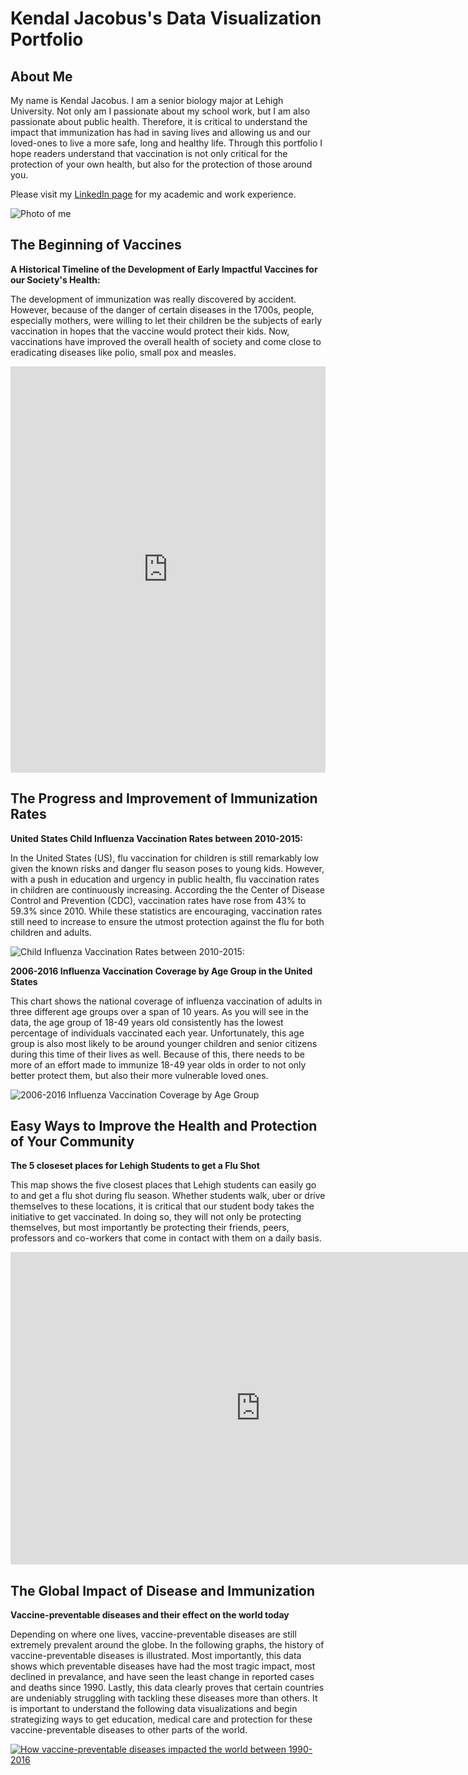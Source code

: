 # **Kendal Jacobus's Data Visualization Portfolio** #
## About Me ##

My name is Kendal Jacobus. I am a senior biology major at Lehigh University. Not only am I passionate about my school work, but I am also passionate about public health. Therefore, it is critical to understand the impact that immunization has had in saving lives and allowing us and our loved-ones to live a more safe, long and healthy life. Through this portfolio I hope readers understand that vaccination is not only critical for the protection of your own health, but also for the protection of those around you.  

Please visit my [LinkedIn page](https://www.linkedin.com/in/kendaljacobus/) for my academic and work experience. 





![Photo of me](https://github.com/knjacobus/knjacobus.github.io/blob/master/0.jpg?raw=true)

 
## The Beginning of Vaccines ##

**A Historical Timeline of the Development of Early Impactful Vaccines for our Society's Health:**

The development of immunization was really discovered by accident. However, because of the danger of certain diseases in the 1700s, people, especially mothers, were willing to let their children be the subjects of early vaccination in hopes that the vaccine would protect their kids. Now, vaccinations have improved the overall health of society and come close to eradicating diseases like polio, small pox and measles. 

<iframe src='https://cdn.knightlab.com/libs/timeline3/latest/embed/index.html?source=1A-bAMyW081kJBczeujw-KJibGlpwkvaDYI21mDTRHGk&font=Default&lang=en&initial_zoom=2&height=650' width='100%' height='650' webkitallowfullscreen mozallowfullscreen allowfullscreen frameborder='0'></iframe>

## The Progress and Improvement of Immunization Rates ##

**United States Child Influenza Vaccination Rates between 2010-2015:**

In the United States (US), flu vaccination for children is still remarkably low given the known risks and danger flu season poses to young kids. However, with a push in education and urgency in public health, flu vaccination rates in children are continuously increasing. According the the Center of Disease Control and Prevention (CDC), vaccination rates have rose from 43% to 59.3% since 2010. While these statistics are encouraging, vaccination rates still need to increase to ensure the utmost protection against the flu for both children and adults. 

![Child Influenza Vaccination Rates between 2010-2015:](https://github.com/knjacobus/knjacobus.github.io/blob/master/final%20final%20infographic.png?raw=true)


**2006-2016 Influenza Vaccination Coverage by Age Group in the United States**

This chart shows the national coverage of influenza vaccination of adults in three different age groups over a span of 10 years. As you will see in the data, the age group of 18-49 years old consistently has the lowest percentage of individuals vaccinated each year. Unfortunately, this age group is also most likely to be around younger children and senior citizens during this time of their lives as well. Because of this, there needs to be more of an effort made to immunize 18-49 year olds in order to not only better protect them, but also their more vulnerable loved ones.

![2006-2016 Influenza Vaccination Coverage by Age Group](https://github.com/knjacobus/knjacobus.github.io/blob/master/2006-2016_Influenza_Vaccine_Coverage_by_Age_Group_65_years_old_and_older_50-64_years_old_18-49_years_old_chartbuilder.png?raw=true)

## Easy Ways to Improve the Health and Protection of Your Community ##

**The 5 closeset places for Lehigh Students to get a Flu Shot**

This map shows the five closest places that Lehigh students can easily go to and get a flu shot during flu season. Whether students walk, uber or drive themselves to these locations, it is critical that our student body takes the initiative to get vaccinated. In doing so, they will not only be protecting themselves, but most importantly be protecting their friends, peers, professors and co-workers that come in contact with them on a daily basis. 

<iframe width="800" height="500" scrolling="no" frameborder="no" src="https://fusiontables.google.com/embedviz?q=select+col0+from+1Ml4YBpU6mMhFlnBcMkI4ZSaOCNfFtJfbWV9YHhSJ&amp;viz=MAP&amp;h=false&amp;lat=40.64317285282817&amp;lng=-75.38891945&amp;t=1&amp;z=13&amp;l=col0&amp;y=2&amp;tmplt=2&amp;hml=ONE_COL_LAT_LNG"></iframe>

## The Global Impact of Disease and Immunization ##

**Vaccine-preventable diseases and their effect on the world today**

Depending on where one lives, vaccine-preventable diseases are still extremely prevalent around the globe. In the following graphs, the history of vaccine-preventable diseases is illustrated. Most importantly, this data shows which preventable diseases have had the most tragic impact, most declined in prevalance, and have seen the least change in reported cases and deaths since 1990. Lastly, this data clearly proves that certain countries are undeniably struggling with tackling these diseases more than others. It is important to understand the following data visualizations and begin strategizing ways to get education, medical care and protection for these vaccine-preventable diseases to other parts of the world. 


<div class='tableauPlaceholder' id='viz1525273589926' style='position: relative'><noscript><a href='#'><img alt='How vaccine-preventable diseases impacted the world between 1990-2016 ' src='https:&#47;&#47;public.tableau.com&#47;static&#47;images&#47;TF&#47;TFDRM6K4T&#47;1_rss.png' style='border: none' /></a></noscript><object class='tableauViz'  style='display:none;'><param name='host_url' value='https%3A%2F%2Fpublic.tableau.com%2F' /> <param name='embed_code_version' value='3' /> <param name='path' value='shared&#47;TFDRM6K4T' /> <param name='toolbar' value='yes' /><param name='static_image' value='https:&#47;&#47;public.tableau.com&#47;static&#47;images&#47;TF&#47;TFDRM6K4T&#47;1.png' /> <param name='animate_transition' value='yes' /><param name='display_static_image' value='yes' /><param name='display_spinner' value='yes' /><param name='display_overlay' value='yes' /><param name='display_count' value='yes' /></object></div> <script type='text/javascript'> var divElement = document.getElementById('viz1525273589926'); var vizElement = divElement.getElementsByTagName('object')[0]; vizElement.style.width='1016px';vizElement.style.height='991px'; var scriptElement = document.createElement('script');                    scriptElement.src = 'https://public.tableau.com/javascripts/api/viz_v1.js'; vizElement.parentNode.insertBefore(scriptElement, vizElement); </script>
